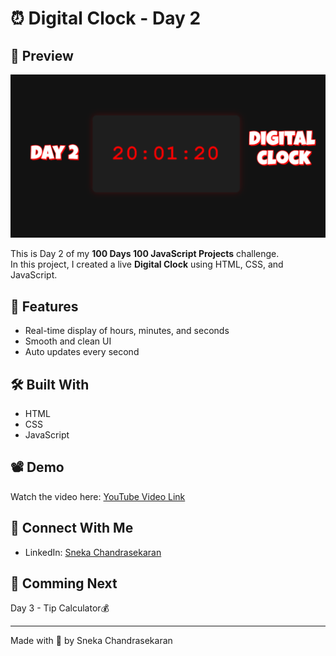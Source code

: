 # ⏰ Digital Clock - Day 2
## 📸 Preview
![Digital Clock](thumbnail.png)

This is Day 2 of my **100 Days 100 JavaScript Projects** challenge.  
In this project, I created a live **Digital Clock** using HTML, CSS, and JavaScript.

## 🔹 Features
- Real-time display of hours, minutes, and seconds
- Smooth and clean UI
- Auto updates every second

## 🛠️ Built With
- HTML
- CSS
- JavaScript

## 📽️ Demo
Watch the video here: [YouTube Video Link](https://youtu.be/Meot4viR8a4?si=UoKorOBpXf1rl8TF)

## 🔗 Connect With Me
- LinkedIn: [Sneka Chandrasekaran](https://linkedin.com/in/sneka-chandrasekaran)

## 📅 Comming Next
Day 3 - Tip Calculator💰

---

Made with 💙 by Sneka Chandrasekaran
